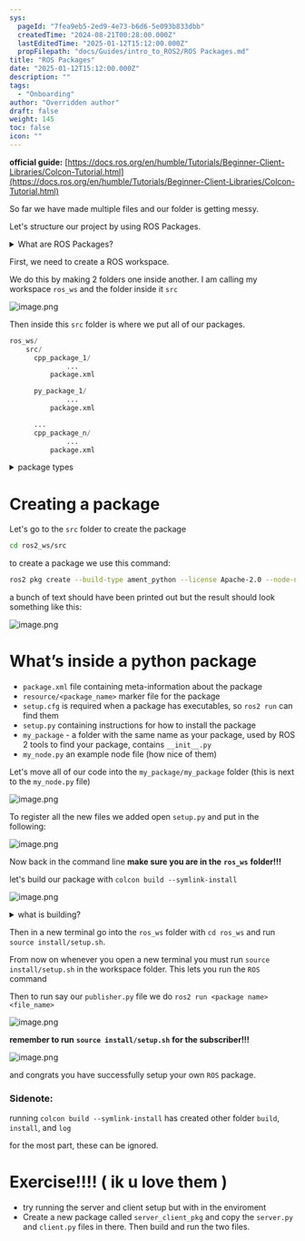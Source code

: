 ```yaml
---
sys:
  pageId: "7fea9eb5-2ed9-4e73-b6d6-5e093b833dbb"
  createdTime: "2024-08-21T00:28:00.000Z"
  lastEditedTime: "2025-01-12T15:12:00.000Z"
  propFilepath: "docs/Guides/intro_to_ROS2/ROS Packages.md"
title: "ROS Packages"
date: "2025-01-12T15:12:00.000Z"
description: ""
tags:
  - "Onboarding"
author: "Overridden author"
draft: false
weight: 145
toc: false
icon: ""
---
```


**official guide:** [https://docs.ros.org/en/humble/Tutorials/Beginner-Client-Libraries/Colcon-Tutorial.html](https://docs.ros.org/en/humble/Tutorials/Beginner-Client-Libraries/Colcon-Tutorial.html)

So far we have made multiple files and our folder is getting messy.

Let's structure our project by using ROS Packages.

<details>

<summary>What are ROS Packages?</summary>

ROS Packages are, as the name implies, packages of code that are highly sharable between ROS developers.

They consist of a folder, `package.xml` file, and source code

```python
      cpp_package_1/
		      ... imagine much code files here ..
          package.xml
```

</details>

First, we need to create a ROS workspace.

We do this by making 2 folders one inside another. I am calling my workspace `ros_ws` and the folder inside it `src`

![image.png](https://prod-files-secure.s3.us-west-2.amazonaws.com/d518164a-d88e-44d1-a4ee-3adb3bd8bce0/70706947-fd18-4537-a67b-e12946812d31/image.png?X-Amz-Algorithm=AWS4-HMAC-SHA256&X-Amz-Content-Sha256=UNSIGNED-PAYLOAD&X-Amz-Credential=ASIAZI2LB466Z5Y5CFNH%2F20250416%2Fus-west-2%2Fs3%2Faws4_request&X-Amz-Date=20250416T110730Z&X-Amz-Expires=3600&X-Amz-Security-Token=IQoJb3JpZ2luX2VjELv%2F%2F%2F%2F%2F%2F%2F%2F%2F%2FwEaCXVzLXdlc3QtMiJIMEYCIQD2ogmjCRKOenH2HD1mQRoxa0G2%2BIRFEBOTxCIy%2Fhaz5wIhAOOkPtFL%2BtfYgumK0tqDp3%2F1rDgaR0wXF1EDgt%2BLNRZnKv8DCEQQABoMNjM3NDIzMTgzODA1IgwnCc%2FhsWnNG8nXiD0q3AM1cjceuzGC3x440UpXfSfNm7TSbe9u36kJ%2FLZLhfHtaD6jSXWusakUjWUkUGTBmK2BuMI0Z8RKAyj7iju1gLYtSjqisalfjMP2IjjV3G%2B2aUZwKFq0z5UfydNMKmrv0ayetjywrgWLZS5K05mtXuGlESB6ovZTa%2FLtGg%2F0SO0Gs3OYlIzRrsLerhBu2hF2QkiDETexX%2FNB66TfHpk1dEPJhaek6z0FD6BMCDdgxHO%2BjnilhD7Jda9e%2BtRhIcmZjrtU%2FSRovWjpKMxzGq%2FANpZ%2Bg5COUlWcp%2FPC%2B68DxD5VYhVrTZefKj03D1j%2Fast8cbKYqHg25gpYGX26StDI6ptm7YjJu8P4R66yeEXx6LQ2fAPGQ8Rf5WmC66iISl1%2BT26bkLimZoMthoK%2F%2FQPeT9Mj589Gnlabk2HpOJ8wC29udplM1E41OiCRLemjP4yN6NVXpxjI%2BfSubgMCUjmvPr3wDqtJWqIFX%2F2YkSNOqUdnUVK4cdvSkDoforwvKEIUwfL63xXxWhRFweNeybXWSjhRTMGz4NUlH962IgmyGz3siobVHhN6ksXLOz91UDMjlA4YOmqDO2Mjodph%2BSiuyYDuyOZgD2F8S%2Fm9eqKAlQrbj%2FTwKECwBWTyDK8P3DCrj%2F6%2FBjqkAQY5nAPm2zMlOaGNK7eWWiBucKfxT2kSqmYFaBb%2BeWIgP33CiyL1Aoh2UXqWys64IXPo1FvvcZHL8iC1JvKZdo3WRUZ%2B054eN%2BoWZaUZStiuPP4NElhhd%2FSDeU9%2FqgdysNtbLdp1ph16mKjmT1d0%2Bw2KX4Ih7go92edOhU%2BnSn3VLcJV5f%2FqVtw314ecWh1zocBsFPKd8JwFycCIfr%2BjvUY3tFgF&X-Amz-Signature=b4773304d9cffa359dff3336738248d40827d9ab1fc47e0693ef6a90dad01bc9&X-Amz-SignedHeaders=host&x-id=GetObject)

Then inside this `src` folder is where we put all of our packages.

```python
ros_ws/
    src/
      cpp_package_1/
		      ...
          package.xml

      py_package_1/
		      ...
          package.xml

      ...
      cpp_package_n/
		      ...
          package.xml

```

<details>

<summary>package types</summary>

packages can be either `C++` or python.

the intern file structure is different for each but for this guide we will stick to creating python packages

</details>

# Creating a package

Let's go to the `src` folder to create the package

```bash
cd ros2_ws/src
```

to create a package we use this command:

```bash
ros2 pkg create --build-type ament_python --license Apache-2.0 --node-name my_node my_package
```

a bunch of text should have been printed out but the result should look something like this:

![image.png](https://prod-files-secure.s3.us-west-2.amazonaws.com/d518164a-d88e-44d1-a4ee-3adb3bd8bce0/e6cf1e3f-8512-4a3e-b131-079f800bf3e8/image.png?X-Amz-Algorithm=AWS4-HMAC-SHA256&X-Amz-Content-Sha256=UNSIGNED-PAYLOAD&X-Amz-Credential=ASIAZI2LB466Z5Y5CFNH%2F20250416%2Fus-west-2%2Fs3%2Faws4_request&X-Amz-Date=20250416T110730Z&X-Amz-Expires=3600&X-Amz-Security-Token=IQoJb3JpZ2luX2VjELv%2F%2F%2F%2F%2F%2F%2F%2F%2F%2FwEaCXVzLXdlc3QtMiJIMEYCIQD2ogmjCRKOenH2HD1mQRoxa0G2%2BIRFEBOTxCIy%2Fhaz5wIhAOOkPtFL%2BtfYgumK0tqDp3%2F1rDgaR0wXF1EDgt%2BLNRZnKv8DCEQQABoMNjM3NDIzMTgzODA1IgwnCc%2FhsWnNG8nXiD0q3AM1cjceuzGC3x440UpXfSfNm7TSbe9u36kJ%2FLZLhfHtaD6jSXWusakUjWUkUGTBmK2BuMI0Z8RKAyj7iju1gLYtSjqisalfjMP2IjjV3G%2B2aUZwKFq0z5UfydNMKmrv0ayetjywrgWLZS5K05mtXuGlESB6ovZTa%2FLtGg%2F0SO0Gs3OYlIzRrsLerhBu2hF2QkiDETexX%2FNB66TfHpk1dEPJhaek6z0FD6BMCDdgxHO%2BjnilhD7Jda9e%2BtRhIcmZjrtU%2FSRovWjpKMxzGq%2FANpZ%2Bg5COUlWcp%2FPC%2B68DxD5VYhVrTZefKj03D1j%2Fast8cbKYqHg25gpYGX26StDI6ptm7YjJu8P4R66yeEXx6LQ2fAPGQ8Rf5WmC66iISl1%2BT26bkLimZoMthoK%2F%2FQPeT9Mj589Gnlabk2HpOJ8wC29udplM1E41OiCRLemjP4yN6NVXpxjI%2BfSubgMCUjmvPr3wDqtJWqIFX%2F2YkSNOqUdnUVK4cdvSkDoforwvKEIUwfL63xXxWhRFweNeybXWSjhRTMGz4NUlH962IgmyGz3siobVHhN6ksXLOz91UDMjlA4YOmqDO2Mjodph%2BSiuyYDuyOZgD2F8S%2Fm9eqKAlQrbj%2FTwKECwBWTyDK8P3DCrj%2F6%2FBjqkAQY5nAPm2zMlOaGNK7eWWiBucKfxT2kSqmYFaBb%2BeWIgP33CiyL1Aoh2UXqWys64IXPo1FvvcZHL8iC1JvKZdo3WRUZ%2B054eN%2BoWZaUZStiuPP4NElhhd%2FSDeU9%2FqgdysNtbLdp1ph16mKjmT1d0%2Bw2KX4Ih7go92edOhU%2BnSn3VLcJV5f%2FqVtw314ecWh1zocBsFPKd8JwFycCIfr%2BjvUY3tFgF&X-Amz-Signature=818f71fb3947fff0dc2b431ea27e6f51883efe45a4f35130f82daedc5207a868&X-Amz-SignedHeaders=host&x-id=GetObject)

# What’s inside a python package

- `package.xml` file containing meta-information about the package
- `resource/<package_name>` marker file for the package
- `setup.cfg` is required when a package has executables, so `ros2 run` can find them
- `setup.py` containing instructions for how to install the package
- `my_package` - a folder with the same name as your package, used by ROS 2 tools to find your package, contains `__init__.py`
- `my_node.py` an example node file (how nice of them)

Let's move all of our code into the `my_package/my_package` folder (this is next to the `my_node.py` file)

![image.png](https://prod-files-secure.s3.us-west-2.amazonaws.com/d518164a-d88e-44d1-a4ee-3adb3bd8bce0/9ce58f11-0da9-4d3e-b86d-506a9685d378/image.png?X-Amz-Algorithm=AWS4-HMAC-SHA256&X-Amz-Content-Sha256=UNSIGNED-PAYLOAD&X-Amz-Credential=ASIAZI2LB466Z5Y5CFNH%2F20250416%2Fus-west-2%2Fs3%2Faws4_request&X-Amz-Date=20250416T110730Z&X-Amz-Expires=3600&X-Amz-Security-Token=IQoJb3JpZ2luX2VjELv%2F%2F%2F%2F%2F%2F%2F%2F%2F%2FwEaCXVzLXdlc3QtMiJIMEYCIQD2ogmjCRKOenH2HD1mQRoxa0G2%2BIRFEBOTxCIy%2Fhaz5wIhAOOkPtFL%2BtfYgumK0tqDp3%2F1rDgaR0wXF1EDgt%2BLNRZnKv8DCEQQABoMNjM3NDIzMTgzODA1IgwnCc%2FhsWnNG8nXiD0q3AM1cjceuzGC3x440UpXfSfNm7TSbe9u36kJ%2FLZLhfHtaD6jSXWusakUjWUkUGTBmK2BuMI0Z8RKAyj7iju1gLYtSjqisalfjMP2IjjV3G%2B2aUZwKFq0z5UfydNMKmrv0ayetjywrgWLZS5K05mtXuGlESB6ovZTa%2FLtGg%2F0SO0Gs3OYlIzRrsLerhBu2hF2QkiDETexX%2FNB66TfHpk1dEPJhaek6z0FD6BMCDdgxHO%2BjnilhD7Jda9e%2BtRhIcmZjrtU%2FSRovWjpKMxzGq%2FANpZ%2Bg5COUlWcp%2FPC%2B68DxD5VYhVrTZefKj03D1j%2Fast8cbKYqHg25gpYGX26StDI6ptm7YjJu8P4R66yeEXx6LQ2fAPGQ8Rf5WmC66iISl1%2BT26bkLimZoMthoK%2F%2FQPeT9Mj589Gnlabk2HpOJ8wC29udplM1E41OiCRLemjP4yN6NVXpxjI%2BfSubgMCUjmvPr3wDqtJWqIFX%2F2YkSNOqUdnUVK4cdvSkDoforwvKEIUwfL63xXxWhRFweNeybXWSjhRTMGz4NUlH962IgmyGz3siobVHhN6ksXLOz91UDMjlA4YOmqDO2Mjodph%2BSiuyYDuyOZgD2F8S%2Fm9eqKAlQrbj%2FTwKECwBWTyDK8P3DCrj%2F6%2FBjqkAQY5nAPm2zMlOaGNK7eWWiBucKfxT2kSqmYFaBb%2BeWIgP33CiyL1Aoh2UXqWys64IXPo1FvvcZHL8iC1JvKZdo3WRUZ%2B054eN%2BoWZaUZStiuPP4NElhhd%2FSDeU9%2FqgdysNtbLdp1ph16mKjmT1d0%2Bw2KX4Ih7go92edOhU%2BnSn3VLcJV5f%2FqVtw314ecWh1zocBsFPKd8JwFycCIfr%2BjvUY3tFgF&X-Amz-Signature=0f642a985ebb09e2b506ce283e1d076a557d6e3e4b98394e8f82c6c6f6f142ec&X-Amz-SignedHeaders=host&x-id=GetObject)

To register all the new files we added open `setup.py` and put in the following:

![image.png](https://prod-files-secure.s3.us-west-2.amazonaws.com/d518164a-d88e-44d1-a4ee-3adb3bd8bce0/1cd7c262-4cae-4496-9d75-c178537d24a2/image.png?X-Amz-Algorithm=AWS4-HMAC-SHA256&X-Amz-Content-Sha256=UNSIGNED-PAYLOAD&X-Amz-Credential=ASIAZI2LB466Z5Y5CFNH%2F20250416%2Fus-west-2%2Fs3%2Faws4_request&X-Amz-Date=20250416T110730Z&X-Amz-Expires=3600&X-Amz-Security-Token=IQoJb3JpZ2luX2VjELv%2F%2F%2F%2F%2F%2F%2F%2F%2F%2FwEaCXVzLXdlc3QtMiJIMEYCIQD2ogmjCRKOenH2HD1mQRoxa0G2%2BIRFEBOTxCIy%2Fhaz5wIhAOOkPtFL%2BtfYgumK0tqDp3%2F1rDgaR0wXF1EDgt%2BLNRZnKv8DCEQQABoMNjM3NDIzMTgzODA1IgwnCc%2FhsWnNG8nXiD0q3AM1cjceuzGC3x440UpXfSfNm7TSbe9u36kJ%2FLZLhfHtaD6jSXWusakUjWUkUGTBmK2BuMI0Z8RKAyj7iju1gLYtSjqisalfjMP2IjjV3G%2B2aUZwKFq0z5UfydNMKmrv0ayetjywrgWLZS5K05mtXuGlESB6ovZTa%2FLtGg%2F0SO0Gs3OYlIzRrsLerhBu2hF2QkiDETexX%2FNB66TfHpk1dEPJhaek6z0FD6BMCDdgxHO%2BjnilhD7Jda9e%2BtRhIcmZjrtU%2FSRovWjpKMxzGq%2FANpZ%2Bg5COUlWcp%2FPC%2B68DxD5VYhVrTZefKj03D1j%2Fast8cbKYqHg25gpYGX26StDI6ptm7YjJu8P4R66yeEXx6LQ2fAPGQ8Rf5WmC66iISl1%2BT26bkLimZoMthoK%2F%2FQPeT9Mj589Gnlabk2HpOJ8wC29udplM1E41OiCRLemjP4yN6NVXpxjI%2BfSubgMCUjmvPr3wDqtJWqIFX%2F2YkSNOqUdnUVK4cdvSkDoforwvKEIUwfL63xXxWhRFweNeybXWSjhRTMGz4NUlH962IgmyGz3siobVHhN6ksXLOz91UDMjlA4YOmqDO2Mjodph%2BSiuyYDuyOZgD2F8S%2Fm9eqKAlQrbj%2FTwKECwBWTyDK8P3DCrj%2F6%2FBjqkAQY5nAPm2zMlOaGNK7eWWiBucKfxT2kSqmYFaBb%2BeWIgP33CiyL1Aoh2UXqWys64IXPo1FvvcZHL8iC1JvKZdo3WRUZ%2B054eN%2BoWZaUZStiuPP4NElhhd%2FSDeU9%2FqgdysNtbLdp1ph16mKjmT1d0%2Bw2KX4Ih7go92edOhU%2BnSn3VLcJV5f%2FqVtw314ecWh1zocBsFPKd8JwFycCIfr%2BjvUY3tFgF&X-Amz-Signature=a46c2ba1212c6405b15cee2c1e3706ef589e64631424eab469a20bf995a865e5&X-Amz-SignedHeaders=host&x-id=GetObject)

Now back in the command line **make sure you are in the** **`ros_ws`** **folder!!!**

let's build our package with `colcon build --symlink-install`

![image.png](https://prod-files-secure.s3.us-west-2.amazonaws.com/d518164a-d88e-44d1-a4ee-3adb3bd8bce0/2f2a0d27-b173-48fd-b189-5f5c0ce65619/image.png?X-Amz-Algorithm=AWS4-HMAC-SHA256&X-Amz-Content-Sha256=UNSIGNED-PAYLOAD&X-Amz-Credential=ASIAZI2LB466Z5Y5CFNH%2F20250416%2Fus-west-2%2Fs3%2Faws4_request&X-Amz-Date=20250416T110730Z&X-Amz-Expires=3600&X-Amz-Security-Token=IQoJb3JpZ2luX2VjELv%2F%2F%2F%2F%2F%2F%2F%2F%2F%2FwEaCXVzLXdlc3QtMiJIMEYCIQD2ogmjCRKOenH2HD1mQRoxa0G2%2BIRFEBOTxCIy%2Fhaz5wIhAOOkPtFL%2BtfYgumK0tqDp3%2F1rDgaR0wXF1EDgt%2BLNRZnKv8DCEQQABoMNjM3NDIzMTgzODA1IgwnCc%2FhsWnNG8nXiD0q3AM1cjceuzGC3x440UpXfSfNm7TSbe9u36kJ%2FLZLhfHtaD6jSXWusakUjWUkUGTBmK2BuMI0Z8RKAyj7iju1gLYtSjqisalfjMP2IjjV3G%2B2aUZwKFq0z5UfydNMKmrv0ayetjywrgWLZS5K05mtXuGlESB6ovZTa%2FLtGg%2F0SO0Gs3OYlIzRrsLerhBu2hF2QkiDETexX%2FNB66TfHpk1dEPJhaek6z0FD6BMCDdgxHO%2BjnilhD7Jda9e%2BtRhIcmZjrtU%2FSRovWjpKMxzGq%2FANpZ%2Bg5COUlWcp%2FPC%2B68DxD5VYhVrTZefKj03D1j%2Fast8cbKYqHg25gpYGX26StDI6ptm7YjJu8P4R66yeEXx6LQ2fAPGQ8Rf5WmC66iISl1%2BT26bkLimZoMthoK%2F%2FQPeT9Mj589Gnlabk2HpOJ8wC29udplM1E41OiCRLemjP4yN6NVXpxjI%2BfSubgMCUjmvPr3wDqtJWqIFX%2F2YkSNOqUdnUVK4cdvSkDoforwvKEIUwfL63xXxWhRFweNeybXWSjhRTMGz4NUlH962IgmyGz3siobVHhN6ksXLOz91UDMjlA4YOmqDO2Mjodph%2BSiuyYDuyOZgD2F8S%2Fm9eqKAlQrbj%2FTwKECwBWTyDK8P3DCrj%2F6%2FBjqkAQY5nAPm2zMlOaGNK7eWWiBucKfxT2kSqmYFaBb%2BeWIgP33CiyL1Aoh2UXqWys64IXPo1FvvcZHL8iC1JvKZdo3WRUZ%2B054eN%2BoWZaUZStiuPP4NElhhd%2FSDeU9%2FqgdysNtbLdp1ph16mKjmT1d0%2Bw2KX4Ih7go92edOhU%2BnSn3VLcJV5f%2FqVtw314ecWh1zocBsFPKd8JwFycCIfr%2BjvUY3tFgF&X-Amz-Signature=68573ed047c48cc52ec4fc8690c93caaecadbc7690869da07887b73c4834669f&X-Amz-SignedHeaders=host&x-id=GetObject)

<details>

<summary>what is building?</summary>

if you are a CS major at Rose-Hulman you will learn the answer to this in CSSE132

but TLDR; is it combines all the code files into one program that can be run easily 

</details>

Then in a new terminal go into the `ros_ws` folder with `cd ros_ws` and run `source install/setup.sh`. 

From now on whenever you open a new terminal you must run `source install/setup.sh` in the workspace folder. This lets you run the `ROS` command

Then to run say our `publisher.py` file we do `ros2 run <package name> <file_name>`

![image.png](https://prod-files-secure.s3.us-west-2.amazonaws.com/d518164a-d88e-44d1-a4ee-3adb3bd8bce0/4f4b1219-3a44-4632-aa0a-ce3471699f59/image.png?X-Amz-Algorithm=AWS4-HMAC-SHA256&X-Amz-Content-Sha256=UNSIGNED-PAYLOAD&X-Amz-Credential=ASIAZI2LB466Z5Y5CFNH%2F20250416%2Fus-west-2%2Fs3%2Faws4_request&X-Amz-Date=20250416T110730Z&X-Amz-Expires=3600&X-Amz-Security-Token=IQoJb3JpZ2luX2VjELv%2F%2F%2F%2F%2F%2F%2F%2F%2F%2FwEaCXVzLXdlc3QtMiJIMEYCIQD2ogmjCRKOenH2HD1mQRoxa0G2%2BIRFEBOTxCIy%2Fhaz5wIhAOOkPtFL%2BtfYgumK0tqDp3%2F1rDgaR0wXF1EDgt%2BLNRZnKv8DCEQQABoMNjM3NDIzMTgzODA1IgwnCc%2FhsWnNG8nXiD0q3AM1cjceuzGC3x440UpXfSfNm7TSbe9u36kJ%2FLZLhfHtaD6jSXWusakUjWUkUGTBmK2BuMI0Z8RKAyj7iju1gLYtSjqisalfjMP2IjjV3G%2B2aUZwKFq0z5UfydNMKmrv0ayetjywrgWLZS5K05mtXuGlESB6ovZTa%2FLtGg%2F0SO0Gs3OYlIzRrsLerhBu2hF2QkiDETexX%2FNB66TfHpk1dEPJhaek6z0FD6BMCDdgxHO%2BjnilhD7Jda9e%2BtRhIcmZjrtU%2FSRovWjpKMxzGq%2FANpZ%2Bg5COUlWcp%2FPC%2B68DxD5VYhVrTZefKj03D1j%2Fast8cbKYqHg25gpYGX26StDI6ptm7YjJu8P4R66yeEXx6LQ2fAPGQ8Rf5WmC66iISl1%2BT26bkLimZoMthoK%2F%2FQPeT9Mj589Gnlabk2HpOJ8wC29udplM1E41OiCRLemjP4yN6NVXpxjI%2BfSubgMCUjmvPr3wDqtJWqIFX%2F2YkSNOqUdnUVK4cdvSkDoforwvKEIUwfL63xXxWhRFweNeybXWSjhRTMGz4NUlH962IgmyGz3siobVHhN6ksXLOz91UDMjlA4YOmqDO2Mjodph%2BSiuyYDuyOZgD2F8S%2Fm9eqKAlQrbj%2FTwKECwBWTyDK8P3DCrj%2F6%2FBjqkAQY5nAPm2zMlOaGNK7eWWiBucKfxT2kSqmYFaBb%2BeWIgP33CiyL1Aoh2UXqWys64IXPo1FvvcZHL8iC1JvKZdo3WRUZ%2B054eN%2BoWZaUZStiuPP4NElhhd%2FSDeU9%2FqgdysNtbLdp1ph16mKjmT1d0%2Bw2KX4Ih7go92edOhU%2BnSn3VLcJV5f%2FqVtw314ecWh1zocBsFPKd8JwFycCIfr%2BjvUY3tFgF&X-Amz-Signature=da67c50a31a6c83db87696f049c50900e95d5bc57e37401555929fa34dc7d953&X-Amz-SignedHeaders=host&x-id=GetObject)

**remember to run** **`source install/setup.sh`** **for the subscriber!!!**

![image.png](https://prod-files-secure.s3.us-west-2.amazonaws.com/d518164a-d88e-44d1-a4ee-3adb3bd8bce0/02121119-dad4-49ec-8356-c956108b4243/image.png?X-Amz-Algorithm=AWS4-HMAC-SHA256&X-Amz-Content-Sha256=UNSIGNED-PAYLOAD&X-Amz-Credential=ASIAZI2LB466Z5Y5CFNH%2F20250416%2Fus-west-2%2Fs3%2Faws4_request&X-Amz-Date=20250416T110730Z&X-Amz-Expires=3600&X-Amz-Security-Token=IQoJb3JpZ2luX2VjELv%2F%2F%2F%2F%2F%2F%2F%2F%2F%2FwEaCXVzLXdlc3QtMiJIMEYCIQD2ogmjCRKOenH2HD1mQRoxa0G2%2BIRFEBOTxCIy%2Fhaz5wIhAOOkPtFL%2BtfYgumK0tqDp3%2F1rDgaR0wXF1EDgt%2BLNRZnKv8DCEQQABoMNjM3NDIzMTgzODA1IgwnCc%2FhsWnNG8nXiD0q3AM1cjceuzGC3x440UpXfSfNm7TSbe9u36kJ%2FLZLhfHtaD6jSXWusakUjWUkUGTBmK2BuMI0Z8RKAyj7iju1gLYtSjqisalfjMP2IjjV3G%2B2aUZwKFq0z5UfydNMKmrv0ayetjywrgWLZS5K05mtXuGlESB6ovZTa%2FLtGg%2F0SO0Gs3OYlIzRrsLerhBu2hF2QkiDETexX%2FNB66TfHpk1dEPJhaek6z0FD6BMCDdgxHO%2BjnilhD7Jda9e%2BtRhIcmZjrtU%2FSRovWjpKMxzGq%2FANpZ%2Bg5COUlWcp%2FPC%2B68DxD5VYhVrTZefKj03D1j%2Fast8cbKYqHg25gpYGX26StDI6ptm7YjJu8P4R66yeEXx6LQ2fAPGQ8Rf5WmC66iISl1%2BT26bkLimZoMthoK%2F%2FQPeT9Mj589Gnlabk2HpOJ8wC29udplM1E41OiCRLemjP4yN6NVXpxjI%2BfSubgMCUjmvPr3wDqtJWqIFX%2F2YkSNOqUdnUVK4cdvSkDoforwvKEIUwfL63xXxWhRFweNeybXWSjhRTMGz4NUlH962IgmyGz3siobVHhN6ksXLOz91UDMjlA4YOmqDO2Mjodph%2BSiuyYDuyOZgD2F8S%2Fm9eqKAlQrbj%2FTwKECwBWTyDK8P3DCrj%2F6%2FBjqkAQY5nAPm2zMlOaGNK7eWWiBucKfxT2kSqmYFaBb%2BeWIgP33CiyL1Aoh2UXqWys64IXPo1FvvcZHL8iC1JvKZdo3WRUZ%2B054eN%2BoWZaUZStiuPP4NElhhd%2FSDeU9%2FqgdysNtbLdp1ph16mKjmT1d0%2Bw2KX4Ih7go92edOhU%2BnSn3VLcJV5f%2FqVtw314ecWh1zocBsFPKd8JwFycCIfr%2BjvUY3tFgF&X-Amz-Signature=50506b4d18f199f9f214556c07af3101b03f2c289a04ba45c1768c2135fe9cab&X-Amz-SignedHeaders=host&x-id=GetObject)

and congrats you have successfully setup your own `ROS` package.

### Sidenote:

running `colcon build --symlink-install` has created other folder `build`, `install`, and `log`

for the most part, these can be ignored.

# Exercise!!!! ( ik u love them )

- try running the server and client setup but with in the enviroment
- Create a new package called `server_client_pkg` and copy the `server.py` and `client.py` files in there. Then build and run the two files.
